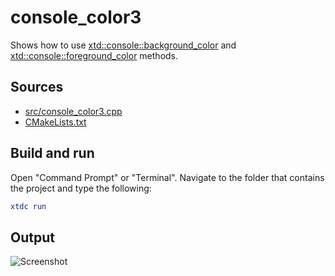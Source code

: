 # console_color3

Shows how to use [xtd::console::background_color](https://gammasoft71.github.io/xtd/reference_guides/latest/classxtd_1_1background__color.html) and  [xtd::console::foreground_color](https://gammasoft71.github.io/xtd/reference_guides/latest/classxtd_1_1foreground__color.html) methods.

## Sources

* [src/console_color3.cpp](src/console_color3.cpp)
* [CMakeLists.txt](CMakeLists.txt)

## Build and run

Open "Command Prompt" or "Terminal". Navigate to the folder that contains the project and type the following:

```cmake
xtdc run
```

## Output

![Screenshot](../../../../docs/pictures/examples/console_color2.png)
